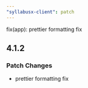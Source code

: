 ```yaml
---
"syllabusx-client": patch
---
```


fix(app): prettier formatting fix
## 4.1.2

### Patch Changes

- prettier formatting fix
